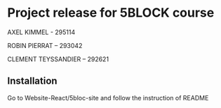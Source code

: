 # Project release for 5BLOCK course

AXEL KIMMEL - 295114

ROBIN PIERRAT – 293042 

CLEMENT TEYSSANDIER – 292621 

## Installation

Go to Website-React/5bloc-site and follow the instruction of README
